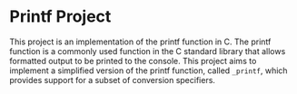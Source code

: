 # Printf Project

This project is an implementation of the printf function in C. The printf function is a commonly used function in the C standard library that allows formatted output to be printed to the console.
This project aims to implement a simplified version of the printf function, called `_printf`, which provides support for a subset of conversion specifiers.

